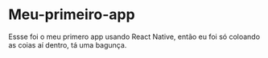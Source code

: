 # Meu-primeiro-app
Essse foi o meu primero app usando React Native, então eu foi só coloando as coias aí dentro, tá uma bagunça.
